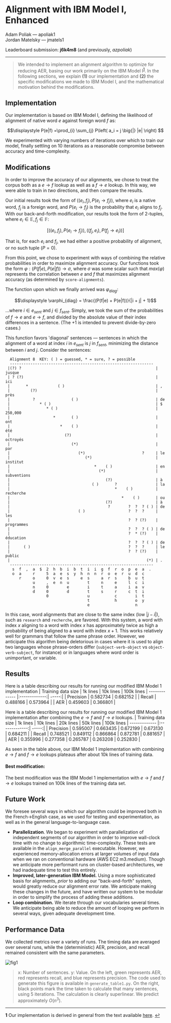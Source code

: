 # Alignment with IBM Model I, Enhanced
Adam Poliak — apoliak1 <br>
Jordan Matelsky — jmatels1

Leaderboard submission: **j6k4m8** (and previously, *azpoliak*)

-----

> We intended to implement an alignment algorithm to optimize for reducing AER, basing our work primarily on the IBM Model I<sup id="a1">[1](#f1)</sup>. In the following sections, we explain **(1)** our implementation and **(2)** the specific modifications we made to IBM Model I, and the mathematical motivation behind the modifications.

## Implementation
Our implementation is based on IBM Model I, defining the likelihood of alignment of native word $e$ against foreign word $f$ as:

$$\displaystyle P(e|f) =\prod_{i} \sum_{j} P\left( a_i = j  \big{|} |e| \right) $$

We experimented with varying numbers of iterations over which to train our model, finally settling on $10$ iterations as a reasonable compromise between accuracy and time-complexity.

## Modifications
In order to improve the accuracy of our alignments, we chose to treat the corpus both as a $e→f$ lookup as well as a $f→e$ lookup. In this way, we were able to train in *two* directions, and then compare the results.

Our initial results took the form of $\left(\left(e_i, f_j\right), P\left(e_i→f_j\right)\right)$, where $e_i$ is a native word, $f_j$ is a foreign word, and $P\left(e_i→f_j\right)$ is the probability that $e_i$ aligns to $f_j$.  With our back-and-forth modification, our results took the form of 2-tuples, where $e_i \in \mathbb{E}, f_j \in \mathbb{F}$:

$$\left[\left(\left(e_i, f_j\right), P\left(e_i→f_j\right)\right), \left(\left(f_j, e_i\right), P\left(f_j→e_i\right)\right)\right]$$

That is, for each $e_i$ and $f_j$, we had either a positive probability of alignment, or no such tuple ($P=0$).

From this point, we chose to experiment with ways of combining the relative probabilities in order to maximize alignment accuracy. Our functions took the form $\varphi : (P(f|e), P(e|f)) → \sigma$, where $\sigma$ was some scalar such that $max(\varphi)$ represents the correlation between $e$ and $f$ that maximizes alignment accuracy (as determined by `score-alignments`).

The function upon which we finally arrived was $\varphi_{diag}$:

$$\displaystyle \varphi_{diag} = \frac{(P(f|e) + P(e|f))}{|i + j| + 1}$$

...where $i \in e_{sent}$ and $j \in f_{sent}$. Simply, we took the sum of the probabilities of $f→e$ and $e→f$, and divided by the absolute value of their index differences in a sentence. (The $+1$ is intended to prevent divide-by-zero cases.)

This function favors 'diagonal' sentences — sentences in which the alignment of a word at index $i$ in $e_{sent}$ is $j$ in $f_{sent}$, minimizing the distance between $i$ and $j$. Consider the sentences:

```
  Alignment 8  KEY: ( ) = guessed, * = sure, ? = possible
  ---------------------------------------------------------------
 |(?) ?                                                           | jusque
 | ? (?)                                                          | ici
 |       *             ( )                                        | ,
 |         (?)                                                    | près
 |          ?                ( )                                  | de
 |             * ( )                                              | $
 |                * ( )                                           | 250,000
 |                   *       ( )                                  | ont
 |                      *    ( )                                  | été
 |                        (?)                                     | octroyés
 |                           (*)                                  | par
 |                              (*)                         ?     | le
 |                                 (*)                            | institut
 |                                     *    ( )                   | en
 |                                       (*)                      | subventions
 |                                          (?)                   | à
 |                                    ( )       ?                 | la
 |                                              *    ( )          | recherche
 |                                                 *    ( )       | ou
 |                                          (?)                   | à
 |                                           ?        ?  ?  ? ( ) | de
 |                              ( )                   ?  ?  ?     | les
 |                                                    ?  ? (?)    | programmes
 |                                                    ?  ?  ? ( ) | de
 |                                                    ?  * (?)    | éducation
 |                                                    ?  ?  ? ( ) | de
 |      ( )                                           ?  ?  ?     | le
 |                                                    ?  ? (?)    | public
 |                                                            (*) | .
  ---------------------------------------------------------------
   s  f  ,  a  $  2  h  b  i  b  t  i  i  g  f  r  o  p  e  a  .
   o  a     r     5  a  e  s  y  h  n  n  r  o  e  r  u  d  c
      r     o     0  v  e  s     e  s     a  r  s     b  u  t
            u     ,  e  n  u        t     n     e     l  c  i
            n     0        e        i     t     a     i  a  v
            d     0        d        t     s     r     c  t  i
                  0                 u           c        i  t
                                    t           h        o  y
                                    e                    n
```
In this case, word alignments that are close to the same index (low $|j-i|$), such as `research` and `recherche`, are favored. With this system, a word with index $x$ aligning to a word with index $x$ has approximately twice as high a probability of being aligned to a word with index $x+1$.  This works relatively well for grammars that follow the same phrase order. However, we anticipate this algorithm being deletorious in cases where it is used to align two languages whose phrase-orders differ (`subject-verb-object` vs `object-verb-subject`, for instance) or in languages where word order is unimportant, or variable.

## Results

Here is a table describing our results for running our modified IBM Model 1 implementation
| Training data size        | 1k lines   | 10k lines  | 100k lines
| ------------- |:-------------:| -----:|
| Precision      |  0.582734 |  0.682152 |
| Recall     | 0.488166      |  0.573964 |
| AER | 0.459603  |    0.366801 |


Here is a table describing our results for running our modified IBM Model 1 implementation after combining the $e→f$ and $f→e$ lookups.
| Training data size        | 1k lines   | 10k lines  | 20k lines | 50k lines | 100k lines
| ------------- |:-------------:| -----:|
| Precision      |  0.595007 |  0.663435 | 0.672199 | 0.673130 | 0.684211 | 
| Recall     | 0.748521      |  0.849112 | 0.866864 | 0.872781 | 0.881657 |
| AER | 0.355996  |    0.277358 | 0.265787 | 0.263208 | 0.252830 |

As seen in the table above, our IBM Model 1 implementation with combining $e→f$ and $f→e$ lookups plateaus after about 10k lines of training data.

#### Best modification:
The best modification was the IBM Model 1 implementation with $e→f$ and $f→e$ lookups trained on 100k lines of the training data set. 


## Future Work
We foresee several ways in which our algorithm could be improved both in the French→English case, as we used for testing and experimentation, as well as in the general language-to-language case.

- **Parallelization**. We began to experiment with parallelization of independent segments of our algorithm in order to improve wall-clock time with no change to algorithmic time-complexity. These tests are available in the `align_merge_parallel` executable. However, we experienced memory-allocation errors at larger volumes of input data when we ran on conventional hardware (AWS EC2 m3.medium). Though we anticipate more performant runs on cluster-based architectures, we had inadequate time to test this entirely.
- **Improved, later-generation IBM Model.** Using a more sophisticated basis for alignments, *prior* to adding our "back-and-forth" system, would greatly reduce our alignment error rate. We anticipate making these changes in the future, and have written our system to be modular in order to simplify the process of adding these additions.
- **Loop combination.** We iterate through our vocabularies several times. We anticipate being able to reduce the amount of looping we perform in several ways, given adequate development time.

## Performance Data
We collected metrics over a variety of runs. The timing data are averaged over several runs, while the (deterministic) AER, precision, and recall remained consistent with the same parameters.

![fig1](figure_1.png)

> x: Number of sentences. y: Value. On the left, green represents AER, red represents recall, and blue represents precision. The code used to generate this figure is available in `generate_table1.py`. On the right, black points mark the time taken to calculate that many sentences, using 5 iterations. The calculation is clearly superlinear. We predict approximately $O(n^3)$.

-----
<b id="f1">1</b> Our implementation is derived in general from the text available [here](http://www.statmt.org/book/slides/04-word-based-models.pdf).  [↩](#a1)
